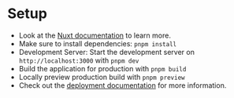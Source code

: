 # Setup
* Look at the [Nuxt documentation](https://nuxt.com/docs/getting-started/introduction) to learn more.
* Make sure to install dependencies: `pnpm install`
* Development Server: Start the development server on `http://localhost:3000` with `pnpm dev`
* Build the application for production with `pnpm build`
* Locally preview production build with `pnpm preview`
* Check out the [deployment documentation](https://nuxt.com/docs/getting-started/deployment) for more information.